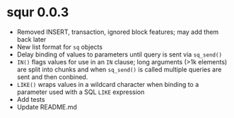 # squr 0.0.3

* Removed INSERT, transaction, ignored block features; may add them back later
* New list format for `sq` objects
* Delay binding of values to parameters until query is sent via `sq_send()`
* `IN()` flags values for use in an `IN` clause; long arguments (>1k elements)
are split into chunks and when `sq_send()` is called multiple queries are sent
and then conbined.
* `LIKE()` wraps values in a wildcard character when binding to a parameter
used with a SQL `LIKE` expression
* Add tests
* Update README.md
